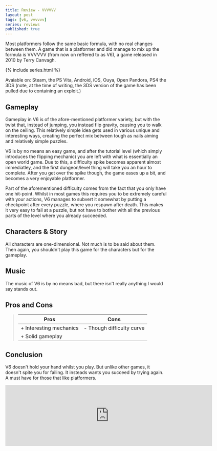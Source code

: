 ```yaml
---
title: Review - VVVVVV
layout: post
tags: [v6, vvvvvv]
series: reviews
published: true
---
```


Most platformers follow the same basic formula, with no real changes between them. A game that is a platformer and did manage to mix up the formula is VVVVVV (from now on reffered to as V6), a game released in 2010 by Terry Canvagh.

{% include series.html %}

Avaiable on:
Steam, the PS Vita, Android, iOS, Ouya, Open Pandora, PS4 the 3DS (note, at the time of writing, the 3DS version of the game has been pulled due to containing an exploit.)

## Gameplay
Gameplay in V6 is of the afore-mentioned platformer variety, but with the twist that, instead of jumping, you instead flip gravity, causing you to walk on the ceiling. This relatively simple idea gets used in various unique and interesting ways, creating the perfect mix between tough as nails aiming and relatively simple puzzles.

V6 is by no means an easy game, and after the tutorial level (which simply introduces the flipping mechanic) you are left with what is essentially an open world game. Due to this, a difficulty spike becomes apparent almost immediatley, and the first dungeon/level thing will take you an hour to complete. After you get over the spike though, the game eases up a bit, and becomes a very enjoyable platformer.

Part of the aforementioned difficulty comes from the fact that you only have one hit-point. Whilst in most games this requires you to be extremely careful with your actions, V6 manages to subvert it somewhat by putting a checkpoint after every puzzle, where you respawn after death. This makes it very easy to fail at a puzzle, but not have to bother with all the previous parts of the level where you already succeeded.

## Characters & Story
All characters are one-dimensional. Not much is to be said about them. Then again, you shouldn't play this game for the characters but for the gameplay.

## Music
The music of V6 is by no means bad, but there isn't really anything I would say stands out.

## Pros and Cons
> | Pros                     |  Cons                     |
> | ------------------------ | ------------------------- |
> | + Interesting mechanics  | - Though difficulty curve |
> | + Solid gameplay         |                           |

## Conclusion
V6 doesn't hold your hand whilst you play. But unlike other games, it doesn't spite you for failing. It insteads wants you succeed by trying again. A must have for those that like platformers.

<iframe src="http://store.steampowered.com/widget/70300/" frameborder="0" width="646" height="190"></iframe>
